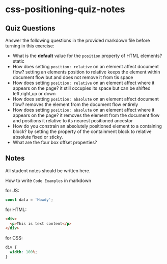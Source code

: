 # css-positioning-quiz-notes

## Quiz Questions

Answer the following questions in the provided markdown file before turning in this exercise:

- What is the **default** value for the `position` property of HTML elements?
  static
- How does setting `position: relative` on an element affect document flow?
  setting an elements position to relative keeps the element within document flow but and does not remove it from tis space
- How does setting `position: relative` on an element affect where it appears on the page?
  it still occupies its space but can be shifted left,right,up or down
- How does setting `position: absolute` on an element affect document flow?
  removes the element from the document flow entirely
- How does setting `position: absolute` on an element affect where it appears on the page?
  it removes the element from the document flow and positions it relative to its nearest positioned ancestor
- How do you constrain an absolutely positioned element to a containing block?
  by setting the property of the containment block to relative absolute fixed or sticky.
- What are the four box offset properties?

## Notes

All student notes should be written here.

How to write `Code Examples` in markdown

for JS:

```javascript
const data = 'Howdy';
```

for HTML:

```html
<div>
  <p>This is text content</p>
</div>
```

for CSS:

```css
div {
  width: 100%;
}
```
